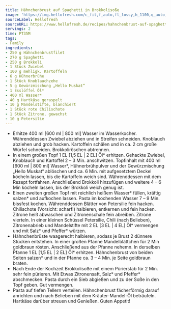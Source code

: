 ```yaml
---
title: Hähnchenbrust auf Spaghetti in Brokkolisoße
image: 'https://img.hellofresh.com/c_fit,f_auto,fl_lossy,h_1100,q_auto,w_2600/hellofresh_s3/image/hahnchenbrust-auf-spaghetti-in-brokkolisosze-dc35acd0.jpg'
sourceLabel: Hellofresh
sourceURL: https://www.hellofresh.de/recipes/hahnchenbrust-auf-spaghetti-in-brokkolisosze-62c44d47fe615ef6a60bedf5
servings: 2
time: PT35M
tags:
- Family
ingredients:
- 250 g Hähnchenbrustfilet
- 270 g Spaghetti
- 250 g Brokkoli
- 1 Stück Zwiebel
- 100 g mehligk. Kartoffeln
- 6 g Hühnerbrühe
- 1 Stück Knoblauchzehe
- 5 g Gewürzmischung „Hello Muskat“
- 1 Esslöffel Öl*
- 400 ml Wasser*
- 40 g Hartkäse geraspelt
- 10 g Mandelstifte, blanchiert
- 1 Stück rote Chilischote
- 1 Stück Zitrone, gewachst
- 10 g Petersilie
---
```


- Erhitze 400 ml [600 ml | 800 ml] Wasser im Wasserkocher. Währenddessen Zwiebel abziehen und in Streifen schneiden. Knoblauch abziehen und grob hacken. Kartoffeln schälen und in ca. 2 cm große Würfel schneiden. Brokkoliröschen abtrennen.
- In einem großen Topf 1 EL [1,5 EL | 2 EL] Öl\* erhitzen. Gehackte Zwiebel, Knoblauch und Kartoffel 2 – 3 Min. anschwitzen. Topfinhalt mit 400 ml [600 ml | 800 ml] Wasser\*, Hühnerbrühpulver und der Gewürzmischung „Hello Muskat“ ablöschen und ca. 6 Min. mit aufgesetztem Deckel köcheln lassen, bis die Kartoffeln weich sind.  Währenddessen mit dem Rezept fortfahren. Anschließend Brokkoli hinzufügen und weitere 4 – 6 Min köcheln lassen, bis der Brokkoli weich genug ist.
- Einen zweiten großen Topf mit reichlich heißem Wasser\* füllen, kräftig salzen\* und aufkochen lassen. Pasta im kochenden Wasser 7 – 9 Min. bissfest kochen. Währenddessen Blätter von Petersilie fein hacken. Chilischote (Vorsicht: scharf!) halbieren, entkernen und fein hacken. Zitrone heiß abwaschen und Zitronenschale fein abreiben. Zitrone vierteln. In einer kleinen Schüssel Petersilie, Chili (nach Belieben), Zitronenabrieb und Mandelstifte mit 2 EL [3 EL | 4 EL] Öl\* vermengen und mit Salz\* und Pfeffer\* würzen.
- Hähnchenbrüste waagerecht halbieren, sodass je Brust 2 dünnere Stücken entstehen. In einer großen Pfanne Mandelblättchen für 2 Min goldbraun rösten. Anschließend aus der Pfanne nehemn. In derselben Pfanne 1 EL [1,5 EL | 2 EL] Öl\* erhitzen. Hähnchenbrust von beiden Seiten salzen\* und in der Pfanne ca. 3 – 4 Min. je Seite goldbraun braten.
- Nach Ende der Kochzeit Brokkolisoße mit einem Pürierstab für 2 Min. sehr fein pürieren. Mit Etwas Zitronensaft, Salz\* und Pfeffer\* abschmecken. Pasta durch ein Sieb abgießen und zu der Soße in den Topf geben. Gut vermengen.
- Pasta auf tiefen Tellern verteilen. Hähnchenbrust fächerförmig darauf anrichten und nach Belieben mit dem Kräuter-Mandel-Öl beträufeln. Hartkäse darüber streuen und Genießen.  Guten Appetit!
